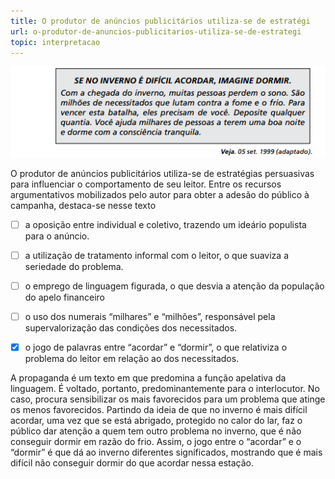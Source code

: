 ```yaml
---
title: O produtor de anúncios publicitários utiliza-se de estratégi
url: o-produtor-de-anuncios-publicitarios-utiliza-se-de-estrategi
topic: interpretacao
---
```



![](35d44c62-348d-53a4-d694-42a23087100a.png)

O produtor de anúncios publicitários utiliza-se de estratégias persuasivas para influenciar o comportamento de seu leitor. Entre os recursos argumentativos mobilizados pelo autor para obter a adesão do público à campanha, destaca-se nesse texto



- [ ] a oposição entre individual e coletivo, trazendo um ideário populista para o anúncio.
- [ ] a utilização de tratamento informal com o leitor, o que suaviza a seriedade do problema.
- [ ] o emprego de linguagem figurada, o que desvia a atenção da população do apelo financeiro
- [ ] o uso dos numerais “milhares” e “milhões”, responsável pela supervalorização das condições dos necessitados.
- [x] o jogo de palavras entre “acordar” e “dormir”, o que relativiza o problema do leitor em relação ao dos necessitados.


A propaganda é um texto em que predomina a função apelativa da linguagem. É voltado, portanto, predominantemente para o interlocutor. No caso, procura sensibilizar os mais favorecidos para um problema que atinge os menos favorecidos. Partindo da ideia de que no inverno é mais difícil acordar, uma vez que se está abrigado, protegido no calor do lar, faz o público dar atenção a quem tem outro problema no inverno, que é não conseguir dormir em razão do frio. Assim, o jogo entre o “acordar” e o “dormir” é que dá ao inverno diferentes significados, mostrando que é mais difícil não conseguir dormir do que acordar nessa estação.
